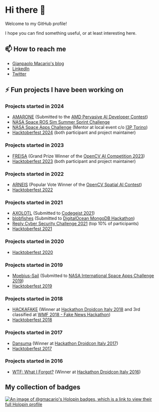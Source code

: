 # Hi there 👋

<!--
**gmacario/gmacario** is a ✨ _special_ ✨ repository because its `README.md` (this file) appears on your GitHub profile.

Here are some ideas to get you started:

- 🔭 I’m currently working on ...
- 🌱 I’m currently learning ...
- 👯 I’m looking to collaborate on ...
- 🤔 I’m looking for help with ...
- 💬 Ask me about ...
- 📫 How to reach me: ...
- 😄 Pronouns: ...
- ⚡ Fun fact: ...
-->

Welcome to my GitHub profile!

I hope you can find something useful, or at least interesting here.

## 📫 How to reach me

* [Gianpaolo Macario's blog](https://gmacario.github.io/)
* [LinkedIn](http://it.linkedin.com/in/gmacario/)
* [Twitter](https://www.twitter.com/gpmacario)

## ⚡ Fun projects I have been working on

### Projects started in 2024

* [AMARONE](https://www.hackster.io/517529/amarone-185a16) (Submitted to the [AMD Pervasive AI Developer Contest](https://www.hackster.io/contests/amd2023))
* [NASA Space ROS Sim Summer Sprint Challenge](https://www.freelancer.com/contest/NASA-Space-ROS-Sim-Summer-Sprint-Challenge-2417552)
* [NASA Space Apps Challenge](https://www.spaceappschallenge.org/nasa-space-apps-2024/) (Mentor at local event c/o [I3P Torino](https://www.spaceappschallenge.org/nasa-space-apps-2024/2024-local-events/turin/))
* [Hacktoberfest 2024](https://hacktoberfest.com/) (both participant and project maintainer)

### Projects started in 2023

* [FREISA](https://github.com/B-AROL-O/FREISA) (Grand Prize Winner of the [OpenCV AI Competition 2023](https://www.hackster.io/contests/opencv-ai-competition-2023))
* [Hacktoberfest 2023](https://www.youtube.com/watch?v=1YdvX8BW8MY) (both participant and project maintainer)

### Projects started in 2022

* [ARNEIS](https://github.com/B-AROL-O/ARNEIS) (Popular Vote Winner of the [OpenCV Spatial AI Contest](https://opencv.org/opencv-spatial-ai-contest/))
* [Hacktoberfest 2022](https://www.youtube.com/watch?v=nWMy7sfkOy0)

### Projects started in 2021

* [AXOLOTL](https://devpost.com/software/axolotl) (Submitted to [Codegeist 2021](https://codegeist2021.devpost.com/))
* [blobfishes](https://github.com/aquariophilie/blobfishes) (Submitted to [DigitalOcean MongoDB Hackathon](https://www.digitalocean.com/mongodb-hackathon/))
* [Reply Cyber Security Challenge 2021](https://github.com/LastMinuteCoders/ctf-writeups) (top 10% of participants)
* [Hacktoberfest 2021](https://www.youtube.com/watch?v=JZeHxbLm_IQ)

### Projects started in 2020

* [Hacktoberfest 2020](https://www.youtube.com/watch?v=mll-akn8Gqs)

### Projects started in 2019

* [Moebius-Sail](https://github.com/gmacario/spaceappschallenge-2019) (Submitted to [NASA International Space Apps Challenge 2019](https://2019.spaceappschallenge.org/locations/turin/))
* [Hacktoberfest 2019](https://www.youtube.com/watch?v=dyrCxByo7zE)

### Projects started in 2018

* [HACKAFAKE](https://github.com/hackafake) (Winner at [Hackathon Droidcon Italy 2018](https://it.droidcon.com/2018/hackathon/index.html) and 3rd classified at [WMF 2018 - Fake News Hackathon](https://www.wemakefuture.it/2018/events/hackaton-fake-news/))
* [Hacktoberfest 2018](https://hacktoberfest.com/)

### Projects started in 2017

* [Dansuma](https://github.com/kuruho/dansuma) (Winner at [Hackathon Droidcon Italy 2017](https://it.droidcon.com/2017/hackathon-droidcon-italy/index.html))
* [Hacktoberfest 2017](https://www.youtube.com/watch?v=wPlTQjOEPWo)

### Projects started in 2016

* [WTF: What I Forgot?](https://github.com/gmacario/wtf-docs) (Winner at [Hackathon Droidcon Italy 2016](https://it.droidcon.com/2016/hackathon-droidcon-italy/index.html))

## My collection of badges

[![An image of @gmacario's Holopin badges, which is a link to view their full Holopin profile](https://holopin.me/gmacario)](https://holopin.io/@gmacario)

<!-- EOF -->
